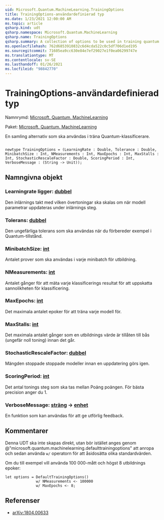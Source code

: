 ```yaml
---
uid: Microsoft.Quantum.MachineLearning.TrainingOptions
title: TrainingOptions-användardefinierad typ
ms.date: 1/23/2021 12:00:00 AM
ms.topic: article
qsharp.kind: udt
qsharp.namespace: Microsoft.Quantum.MachineLearning
qsharp.name: TrainingOptions
qsharp.summary: A collection of options to be used in training quantum classifiers.
ms.openlocfilehash: 762d6853910832c6d4cda522c0c5df706d1ed195
ms.sourcegitcommit: 71605ea9cc630e84e7ef29027e1f0ea06299747e
ms.translationtype: MT
ms.contentlocale: sv-SE
ms.lasthandoff: 01/26/2021
ms.locfileid: "98842770"
---
```

# <a name="trainingoptions-user-defined-type"></a>TrainingOptions-användardefinierad typ

Namnrymd: [Microsoft. Quantum. MachineLearning](xref:Microsoft.Quantum.MachineLearning)

Paket: [Microsoft. Quantum. MachineLearning](https://nuget.org/packages/Microsoft.Quantum.MachineLearning)


En samling alternativ som ska användas i träna Quantum-klassificerare.

```qsharp

newtype TrainingOptions = (LearningRate : Double, Tolerance : Double, MinibatchSize : Int, NMeasurements : Int, MaxEpochs : Int, MaxStalls : Int, StochasticRescaleFactor : Double, ScoringPeriod : Int, VerboseMessage : (String -> Unit));
```



## <a name="named-items"></a>Namngivna objekt

### <a name="learningrate--double"></a>Learningrate ligger: [dubbel](xref:microsoft.quantum.lang-ref.double)

Den inlärnings takt med vilken övertoningar ska skalas om när modell parametrar uppdateras under inlärnings steg.
### <a name="tolerance--double"></a>Tolerans: [dubbel](xref:microsoft.quantum.lang-ref.double)

Den ungefärliga tolerans som ska användas när du förbereder exempel i Quantum-tillstånd.
### <a name="minibatchsize--int"></a>MinibatchSize: [int](xref:microsoft.quantum.lang-ref.int)

Antalet prover som ska användas i varje minibatch för utbildning.
### <a name="nmeasurements--int"></a>NMeasurements: [int](xref:microsoft.quantum.lang-ref.int)

Antalet gånger för att mäta varje klassificerings resultat för att uppskatta sannolikheten för klassificering.
### <a name="maxepochs--int"></a>MaxEpochs: [int](xref:microsoft.quantum.lang-ref.int)

Det maximala antalet epoker för att träna varje modell för.
### <a name="maxstalls--int"></a>MaxStalls: [int](xref:microsoft.quantum.lang-ref.int)

Det maximala antalet gånger som en utbildnings värde är tillåten till bås (ungefär noll toning) innan det går.
### <a name="stochasticrescalefactor--double"></a>StochasticRescaleFactor: [dubbel](xref:microsoft.quantum.lang-ref.double)

Mängden stoppade stoppade modeller innan en uppdatering görs igen.
### <a name="scoringperiod--int"></a>ScoringPeriod: [int](xref:microsoft.quantum.lang-ref.int)

Det antal tonings steg som ska tas mellan Poäng poängen.
För bästa precision anger du 1.
### <a name="verbosemessage--string---unit"></a>VerboseMessage: [sträng](xref:microsoft.quantum.lang-ref.string) -> [enhet](xref:microsoft.quantum.lang-ref.unit)

En funktion som kan användas för att ge utförlig feedback.

## <a name="remarks"></a>Kommentarer

Denna UDT ska inte skapas direkt, utan bör istället anges genom @"microsoft.quantum.machinelearning.defaulttrainingoptions" att anropa och sedan använda `w/` operatorn för att åsidosätta olika standardvärden.

Om du till exempel vill använda 100 000-mått och högst 8 utbildnings epoker:

```qsharp
let options = DefaultTrainingOptions()
              w/ NMeasurements <- 100000
              w/ MaxEpochs <- 8;
```

## <a name="references"></a>Referenser

- [arXiv:1804.00633](https://arxiv.org/abs/1804.00633)